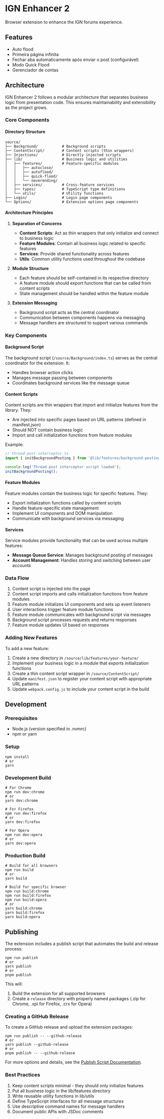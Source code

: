 # IGN Enhancer 2

Browser extension to enhance the IGN forums experience.

## Features

- Auto flood
- Primeira página infinita
- Fechar aba automaticamente após enviar o post (configurável)
- Modo Quick Flood
- Gerenciador de contas

## Architecture

IGN Enhancer 2 follows a modular architecture that separates business logic from presentation code. This ensures maintainability and extensibility as the project grows.

### Core Components

#### Directory Structure

```
source/
├── Background/           # Background scripts
├── ContentScript/        # Content scripts (thin wrappers)
├── Injections/           # Directly injected scripts
├── lib/                  # Business logic and utilities
│   ├── features/         # Feature-specific modules
│   │   ├── autoclose/    
│   │   ├── autoflood/    
│   │   ├── quick-flood/
│   │   └── neverending/  
│   ├── services/         # Cross-feature services
│   ├── types/            # TypeScript type definitions
│   └── utils/            # Utility functions
├── Login/                # Login page components
└── Options/              # Extension options page components
```

#### Architecture Principles

1. **Separation of Concerns**
   - **Content Scripts**: Act as thin wrappers that only initialize and connect to business logic
   - **Feature Modules**: Contain all business logic related to specific features
   - **Services**: Provide shared functionality across features
   - **Utils**: Common utility functions used throughout the codebase

2. **Module Structure**
   - Each feature should be self-contained in its respective directory
   - A feature module should export functions that can be called from content scripts
   - State management should be handled within the feature module

3. **Extension Messaging**
   - Background script acts as the central coordinator
   - Communication between components happens via messaging
   - Message handlers are structured to support various commands

### Key Components

#### Background Script

The background script (`/source/Background/index.ts`) serves as the central coordinator for the extension. It:
- Handles browser action clicks
- Manages message passing between components
- Coordinates background services like the message queue

#### Content Scripts

Content scripts are thin wrappers that import and initialize features from the library. They:
- Are injected into specific pages based on URL patterns (defined in manifest.json)
- Should NOT contain business logic
- Import and call initialization functions from feature modules

Example:
```typescript
// thread-post-interceptor.ts
import { initBackgroundPosting } from '@lib/features/background-posting/background-posting';

console.log('Thread post interceptor script loaded');
initBackgroundPosting();
```

#### Feature Modules

Feature modules contain the business logic for specific features. They:
- Export initialization functions called by content scripts
- Handle feature-specific state management
- Implement UI components and DOM manipulation
- Communicate with background services via messaging

#### Services

Service modules provide functionality that can be used across multiple features:
- **Message Queue Service**: Manages background posting of messages
- **Account Management**: Handles storing and switching between user accounts

### Data Flow

1. Content script is injected into the page
2. Content script imports and calls initialization functions from feature modules
3. Feature module initializes UI components and sets up event listeners
4. User interactions trigger feature module functions
5. Feature module communicates with background script via messages
6. Background script processes requests and returns responses
7. Feature module updates UI based on responses

### Adding New Features

To add a new feature:

1. Create a new directory in `/source/lib/features/your-feature/`
2. Implement your business logic in a module that exports initialization functions
3. Create a thin content script wrapper in `/source/ContentScript/`
4. Update `manifest.json` to register your content script with appropriate URL patterns
5. Update `webpack.config.js` to include your content script in the build

## Development

### Prerequisites
- Node.js (version specified in .nvmrc)
- npm or yarn

### Setup
```
npm install
# or
yarn
```

### Development Build
```
# For Chrome
npm run dev:chrome
# or
yarn dev:chrome

# For Firefox
npm run dev:firefox
# or
yarn dev:firefox

# For Opera
npm run dev:opera
# or
yarn dev:opera
```

### Production Build
```
# Build for all browsers
npm run build
# or
yarn build

# Build for specific browser
npm run build:chrome
npm run build:firefox
npm run build:opera
# or
yarn build:chrome
yarn build:firefox
yarn build:opera
```

## Publishing

The extension includes a publish script that automates the build and release process:

```
npm run publish
# or
yarn publish
# or
pnpm publish
```

This will:
1. Build the extension for all supported browsers
2. Create a `release` directory with properly named packages (.zip for Chrome, .xpi for Firefox, .crx for Opera)

### Creating a GitHub Release

To create a GitHub release and upload the extension packages:

```
npm run publish -- --github-release
# or
yarn publish --github-release
# or
pnpm publish -- --github-release
```

For more options and details, see the [Publish Script Documentation](./scripts/README.md).

### Best Practices

1. Keep content scripts minimal - they should only initialize features
2. Put all business logic in the lib/features directory
3. Write reusable utility functions in lib/utils
4. Define TypeScript interfaces for all message structures
5. Use descriptive command names for message handlers
6. Document public APIs with JSDoc comments